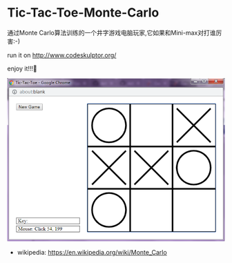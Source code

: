 # Tic-Tac-Toe-Monte-Carlo
通过Monte Carlo算法训练的一个井字游戏电脑玩家,它如果和Mini-max对打谁厉害:-)

run it on http://www.codeskulptor.org/

enjoy it!!!:rocket:

![alt text](images/Tic-Tac-Toe.png)

* wikipedia: <https://en.wikipedia.org/wiki/Monte_Carlo>
